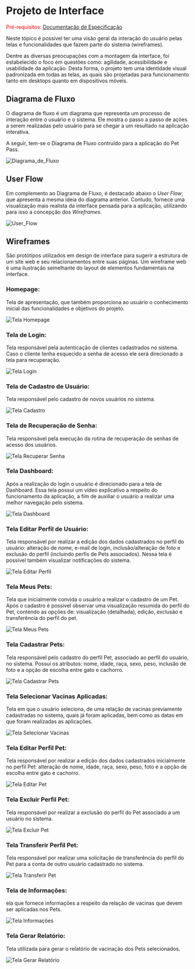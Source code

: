
# Projeto de Interface

<span style="color:red">Pré-requisitos: <a href="2-Especificação do Projeto.md"> Documentação de Especificação</a></span>

Neste tópico é possível ter uma visão geral da interação do usuário pelas telas e funcionalidades que fazem parte do sistema (wireframes).

Dentre as diversas preocupações com a montagem da interface, foi estabelecido o foco em questões como: agilidade, acessibilidade e usabilidade da aplicação. Desta forma, o projeto tem uma identidade visual padronizada em todas as telas, as quais são projetadas para funcionamento tanto em desktops quanto em dispositivos móveis.

## Diagrama de Fluxo

O diagrama de fluxo é um diagrama que representa um processo de interação entre o usuário e o sistema. Ele mostra o passo a passo de ações a serem realizadas pelo usuário para se chegar a um resultado na aplicação interativa.

A seguir, tem-se o Diagrama de Fluxo contruído para a aplicação do Pet Pass.

![Diagrama_de_Fluxo](https://github.com/ICEI-PUC-Minas-PMV-ADS/pmv-ads-2021-2-e2-proj-int-t3-petpass/blob/main/docs/img/Diagrama%20de%20Fluxo.png?raw=true)

## User Flow

Em complemento ao Diagrama de Fluxo, é destacado abaixo o *User Flow*, que apresenta a mesma ideia do diagrama anterior. Contudo, fornece uma visualização mais realista da interface pensada para a aplicação, utilizando para isso a concepção dos *Wireframes*.

![User_Flow](img/Diagrama.png)

## Wireframes

São protótipos utilizados em design de interface para sugerir a estrutura de um site web e seu relacionamentos entre suas páginas. Um wireframe web é uma ilustração semelhante do layout de elementos fundamentais na interface.
 
### Homepage:

Tela de apresentação, que também proporciona ao usuário o conhecimento inicial das funcionalidades e objetivos do projeto.

![Tela Homepage](img/Homepage.PNG)

### Tela de Login:

Tela responsável pela autenticação de clientes cadastrados no sistema. Caso o cliente tenha esquecido a senha de acesso ele será direcionado a tela para recuperação.

![Tela Login](img/Tela_login.PNG)

### Tela de Cadastro de Usuário:

Tela responsável pelo cadastro de novos usuários no sistema.

![Tela Cadastro](img/Tela_cadastro.PNG)

### Tela de Recuperação de Senha:

Tela responsável pela execução da rotina de recuperação de senhas de acesso dos usuários.

![Tela Recuperar Senha](img/Tela_RecuperarSenha.PNG)

### Tela Dashboard:

Após a realização do login o usuário é direcionado para a tela de Dashboard. Essa tela possui um vídeo explicativo a respeito do funcionamento da aplicação, a fim de auxiliar o usuário a realizar uma melhor navegação pelo sistema.

![Tela Dashboard](img/Tela_Dashboard.PNG)

### Tela Editar Perfil de Usuário:

Tela responsável por realizar a edição dos dados cadastrados no perfil do usuário: alteração de nome, e-mail de login, inclusão/alteração de foto e exclusão do perfil (incluindo perfis de Pets associados). Nessa tela é possível também visualizar notificações do sistema.

![Tela Editar Perfil](img/Tela_EditarPerfil.PNG)

### Tela Meus Pets:

Tela que inicialmente convida o usuário a realizar o cadastro de um Pet. Após o cadastro é possível observar uma visualização resumida do perfil do Pet, contendo as opções de: visualização (detalhada), edição, exclusão e transferência do perfil do pet.

![Tela Meus Pets](img/Tela_MeusPets.PNG)

### Tela Cadastrar Pets:

Tela responsável pelo cadastro do perfil Pet, associado ao perfil do usuário, no sistema. Possui os atributos: nome, idade, raça, sexo, peso, inclusão de foto e a opção de escolha entre gato e cachorro.

![Tela Cadastrar Pets](img/Tela_CadastrarPet.PNG)

### Tela Selecionar Vacinas Aplicadas:

Tela em que o usuário seleciona, de uma relação de vacinas previamente cadastradas no sistema, quais já foram aplicadas, bem como as datas em que foram realizadas as aplicações.

![Tela Selecionar Vacinas](img/Cadastrar_vacina.PNG)

### Tela Editar Perfil Pet:

Tela responsável por realizar a edição dos dados cadastrados inicialmente no perfil Pet: alteração de nome, idade, raça, sexo, peso, foto e a opção de escolha entre gato e cachorro.

![Tela Editar Pet](img/Tela_EditarPet.PNG)

### Tela Excluir Perfil Pet:

Tela responsável por realizar a exclusão do perfil do Pet associado a um usuário no sistema.

![Tela Excluir Pet](img/Tela_ExcluirPet.PNG)

### Tela Transferir Perfil Pet:

Tela responsável por realizar uma solicitação de transferência do perfil do Pet para a conta de outro usuário cadastrado no sistema.

![Tela Transferir Pet](img/Tela_transferencia.PNG)

### Tela de Informações:

ela que fornece informações a respeito da relação de vacinas que devem ser aplicadas nos Pets.

![Tela Informações](img/Tela_Informacoes.PNG)

### Tela Gerar Relatório:

Tela utilizada para gerar o relatório de vacinação dos Pets selecionados.

![Tela Gerar Relatório](img/Tela_Relatorio.PNG)
